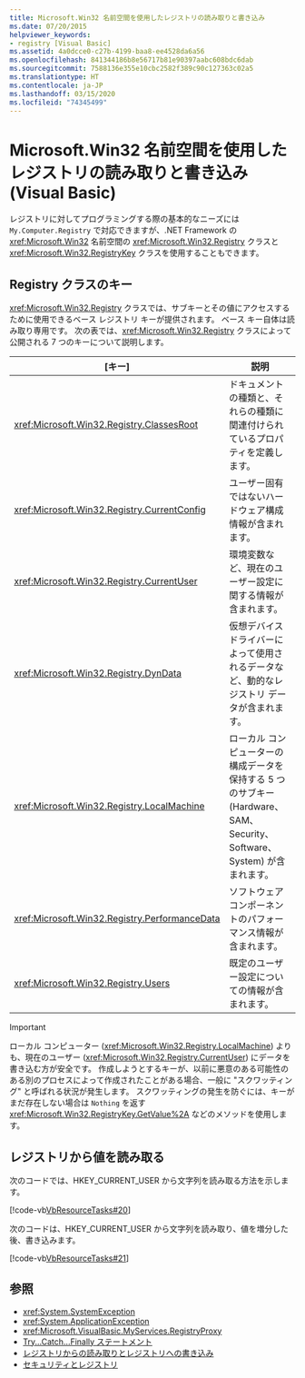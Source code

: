 ```yaml
---
title: Microsoft.Win32 名前空間を使用したレジストリの読み取りと書き込み
ms.date: 07/20/2015
helpviewer_keywords:
- registry [Visual Basic]
ms.assetid: 4a0dcce0-c27b-4199-baa8-ee4528da6a56
ms.openlocfilehash: 841344186b8e56717b81e90397aabc608bdc6dab
ms.sourcegitcommit: 7588136e355e10cbc2582f389c90c127363c02a5
ms.translationtype: HT
ms.contentlocale: ja-JP
ms.lasthandoff: 03/15/2020
ms.locfileid: "74345499"
---
```

# <a name="reading-from-and-writing-to-the-registry-using-the-microsoftwin32-namespace-visual-basic"></a>Microsoft.Win32 名前空間を使用したレジストリの読み取りと書き込み (Visual Basic)

レジストリに対してプログラミングする際の基本的なニーズには `My.Computer.Registry` で対応できますが、.NET Framework の <xref:Microsoft.Win32> 名前空間の <xref:Microsoft.Win32.Registry> クラスと <xref:Microsoft.Win32.RegistryKey> クラスを使用することもできます。  
  
## <a name="keys-in-the-registry-class"></a>Registry クラスのキー  

 <xref:Microsoft.Win32.Registry> クラスでは、サブキーとその値にアクセスするために使用できるベース レジストリ キーが提供されます。 ベース キー自体は読み取り専用です。 次の表では、<xref:Microsoft.Win32.Registry> クラスによって公開される 7 つのキーについて説明します。  
  
|**[キー]**|**説明**|  
|-------------|---------------------|  
|<xref:Microsoft.Win32.Registry.ClassesRoot>|ドキュメントの種類と、それらの種類に関連付けられているプロパティを定義します。|  
|<xref:Microsoft.Win32.Registry.CurrentConfig>|ユーザー固有ではないハードウェア構成情報が含まれます。|  
|<xref:Microsoft.Win32.Registry.CurrentUser>|環境変数など、現在のユーザー設定に関する情報が含まれます。|  
|<xref:Microsoft.Win32.Registry.DynData>|仮想デバイス ドライバーによって使用されるデータなど、動的なレジストリ データが含まれます。|  
|<xref:Microsoft.Win32.Registry.LocalMachine>|ローカル コンピューターの構成データを保持する 5 つのサブキー (Hardware、SAM、Security、Software、System) が含まれます。|  
|<xref:Microsoft.Win32.Registry.PerformanceData>|ソフトウェア コンポーネントのパフォーマンス情報が含まれます。|  
|<xref:Microsoft.Win32.Registry.Users>|既定のユーザー設定についての情報が含まれます。|  
  
> [!IMPORTANT]
> ローカル コンピューター (<xref:Microsoft.Win32.Registry.LocalMachine>) よりも、現在のユーザー (<xref:Microsoft.Win32.Registry.CurrentUser>) にデータを書き込む方が安全です。 作成しようとするキーが、以前に悪意のある可能性のある別のプロセスによって作成されたことがある場合、一般に "スクワッティング" と呼ばれる状況が発生します。 スクワッティングの発生を防ぐには、キーがまだ存在しない場合は `Nothing` を返す <xref:Microsoft.Win32.RegistryKey.GetValue%2A> などのメソッドを使用します。  
  
## <a name="reading-a-value-from-the-registry"></a>レジストリから値を読み取る  

 次のコードでは、HKEY_CURRENT_USER から文字列を読み取る方法を示します。  
  
 [!code-vb[VbResourceTasks#20](~/samples/snippets/visualbasic/VS_Snippets_VBCSharp/VbResourceTasks/VB/Class1.vb#20)]  
  
 次のコードは、HKEY_CURRENT_USER から文字列を読み取り、値を増分した後、書き込みます。  
  
 [!code-vb[VbResourceTasks#21](~/samples/snippets/visualbasic/VS_Snippets_VBCSharp/VbResourceTasks/VB/Class1.vb#21)]  
  
## <a name="see-also"></a>参照

- <xref:System.SystemException>
- <xref:System.ApplicationException>
- <xref:Microsoft.VisualBasic.MyServices.RegistryProxy>
- [Try...Catch...Finally ステートメント](../../../../visual-basic/language-reference/statements/try-catch-finally-statement.md)
- [レジストリからの読み取りとレジストリへの書き込み](../../../../visual-basic/developing-apps/programming/computer-resources/reading-from-and-writing-to-the-registry.md)
- [セキュリティとレジストリ](../../../../visual-basic/developing-apps/programming/computer-resources/security-and-the-registry.md)
